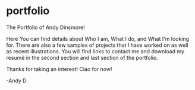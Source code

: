 # portfolio
The Portfolio of Andy Dinsmore!

Here You can find details about Who I am, What I do, and What I'm looking for.
There are also a few samples of projects that I have worked on as well as recent illustrations.
You will find links to contact me and download my resumé in the second section and last section of the portfolio.

Thanks for taking an interest!
Ciao for now!

-Andy D.
